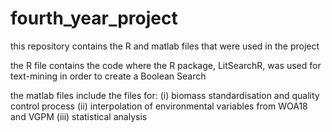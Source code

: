 # fourth_year_project

this repository contains the R and matlab files that were used in the project

the R file contains the code where the R package, LitSearchR, was used for text-mining in order to create a Boolean Search

the matlab files include the files for: 
(i) biomass standardisation and quality control process 
(ii) interpolation of environmental variables from WOA18 and VGPM 
(iii) statistical analysis
